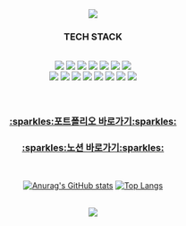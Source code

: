 <div align="center">
<img src="https://capsule-render.vercel.app/api?type=waving&color=5FADF6&height=200&section=header&text=LEE%20WON%20CHUL%20&fontSize=90&fontColor=1F486E&fontAlignY=35" />
<h3>TECH STACK</h3>
<br>
<img src="https://img.shields.io/badge/html5-E34F26?style=for-the-badge&logo=html5&logoColor=white">
<img src="https://img.shields.io/badge/css-1572B6?style=for-the-badge&logo=css3&logoColor=white">
<img src="https://img.shields.io/badge/sass-cc6699?style=for-the-badge&logo=scss3&logoColor=white">
<img src="https://img.shields.io/badge/javascript-F7DF1E?style=for-the-badge&logo=javascript&logoColor=black">
<img src="https://img.shields.io/badge/React-61DAFB?style=for-the-badge&logo=React&logoColor=black"/>
<img src="https://img.shields.io/badge/Notion-000?style=for-the-badge&logo=Notion&logoColor=fff"/>
<img src="https://img.shields.io/badge/redux-764abc?style=for-the-badge&logo=redux&logoColor=fff"/>
<br>
<img src="https://img.shields.io/badge/figma-f24e1e?style=for-the-badge&logo=figma&logoColor=fff"/>
<img src="https://img.shields.io/badge/mysql-00758F?style=for-the-badge&logo=mysql&logoColor=fff"/>
<img src="https://img.shields.io/badge/Node.js-339933?style=for-the-badge&logo=Node.js&logoColor=white"/>
<img src="https://img.shields.io/badge/github-171515?style=for-the-badge&logo=github&logoColor=white"/>
<img src="https://img.shields.io/badge/sourcetree-4D5EFD?style=for-the-badge&logo=sourcetree&logoColor=white"/>
<img src="https://img.shields.io/badge/tailwindcss-06b6d4?style=for-the-badge&logo=tailwindcss&logoColor=white"/>
<img src="https://img.shields.io/badge/slack-E01E5A?style=for-the-badge&logo=slack&logoColor=white"/>
<img src="https://img.shields.io/badge/React Router-D0021B?style=for-the-badge&logo=React Router&logoColor=white"/>
<br>
<br>
<br>
  
<div align="center">
  <h3><a href="https://daylilys-portfolio.netlify.app/">:sparkles:포트폴리오 바로가기:sparkles:</a></h3>
  <h3><a href="https://www.notion.so/daylily0214/Lee-won-chul-547fea72025c464a8788c287ec14e95e">:sparkles:노션 바로가기:sparkles:</a></h3>
</div>
  <br>

[![Anurag's GitHub stats](https://github-readme-stats.vercel.app/api?username=daylilyyy)](https://github.com/anuraghazra/github-readme-stats)
[![Top Langs](https://github-readme-stats.vercel.app/api/top-langs/?username=daylilyyy&layout=compact)](https://github.com/audrhks29/github-readme-stats)

  <br>
<img src="https://capsule-render.vercel.app/api?type=waving&color=5FADF6&height=200&section=footer&text=Thank%20you%20&fontSize=90&fontColor=1F486E&fontAlignY=70" />
</div>

